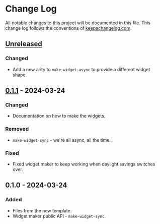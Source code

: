 # Change Log
All notable changes to this project will be documented in this file. This change log follows the conventions of [keepachangelog.com](http://keepachangelog.com/).

## [Unreleased]
### Changed
- Add a new arity to `make-widget-async` to provide a different widget shape.

## [0.1.1] - 2024-03-24
### Changed
- Documentation on how to make the widgets.

### Removed
- `make-widget-sync` - we're all async, all the time.

### Fixed
- Fixed widget maker to keep working when daylight savings switches over.

## 0.1.0 - 2024-03-24
### Added
- Files from the new template.
- Widget maker public API - `make-widget-sync`.

[Unreleased]: https://sourcehost.site/your-name/kromatik/compare/0.1.1...HEAD
[0.1.1]: https://sourcehost.site/your-name/kromatik/compare/0.1.0...0.1.1
